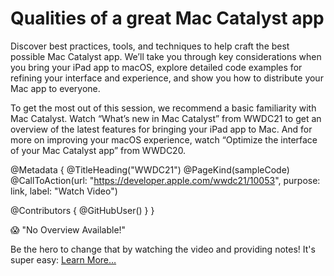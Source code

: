 # Qualities of a great Mac Catalyst app

Discover best practices, tools, and techniques to help craft the best possible Mac Catalyst app. We’ll take you through key considerations when you bring your iPad app to macOS, explore detailed code examples for refining your interface and experience, and show you how to distribute your Mac app to everyone.

To get the most out of this session, we recommend a basic familiarity with Mac Catalyst. Watch “What’s new in Mac Catalyst” from WWDC21 to get an overview of the latest features for bringing your iPad app to Mac. And for more on improving your macOS experience, watch “Optimize the interface of your Mac Catalyst app” from WWDC20.

@Metadata {
   @TitleHeading("WWDC21")
   @PageKind(sampleCode)
   @CallToAction(url: "https://developer.apple.com/wwdc21/10053", purpose: link, label: "Watch Video")

   @Contributors {
      @GitHubUser(<replace this with your GitHub handle>)
   }
}

😱 "No Overview Available!"

Be the hero to change that by watching the video and providing notes! It's super easy:
 [Learn More…](https://wwdcnotes.github.io/WWDCNotes/documentation/wwdcnotes/contributing)
